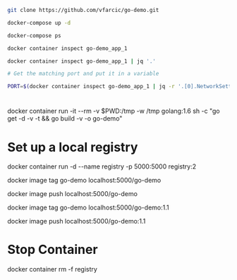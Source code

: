 
```bash
git clone https://github.com/vfarcic/go-demo.git

docker-compose up -d

docker-compose ps

docker container inspect go-demo_app_1

docker container inspect go-demo_app_1 | jq '.'

# Get the matching port and put it in a variable

PORT=$(docker container inspect go-demo_app_1 | jq -r '.[0].NetworkSettings.Ports."8080/tcp"[0].HostPort')

```

#

docker container run -it --rm -v $PWD:/tmp -w /tmp golang:1.6 sh -c "go get -d -v -t && go build -v -o go-demo"


# Set up a local registry

docker container run -d --name registry -p 5000:5000 registry:2

docker image tag go-demo localhost:5000/go-demo

docker image push localhost:5000/go-demo

docker image tag go-demo localhost:5000/go-demo:1.1

docker image push localhost:5000/go-demo:1.1

# Stop Container

docker container rm -f registry
